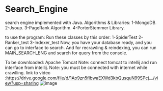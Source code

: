 # Search_Engine
search engine implemented with Java.
Algorithms & Libraries:
 1-MongoDB.
 2-Jsoup.
 3-PageRank Algorithm.
 4-PorterStemmer Library.
 
to use the program:
Run these classes by this order:
 1-SpiderTest
 2-Ranker_test
 3-Indexer_test
Now, you have your database ready, and you can go to interface to search.
And for recrawling & reindexing, you can run MAIN_SEARCH_ENG and search for query from the console.

To be downloaded:
Apache Tomcat
Note: connect tomcat to intellij and run interface from intellij.
Note: you must be connected with internet while crawlling.
link to video :https://drive.google.com/file/d/1Ao9zn5flbwaEXWd3kbQusquN99SPcj__/view?usp=sharing
![image](https://user-images.githubusercontent.com/88630231/177027666-0b9a85d2-aa4d-4dbd-b1b9-559f1f129cfa.png)
